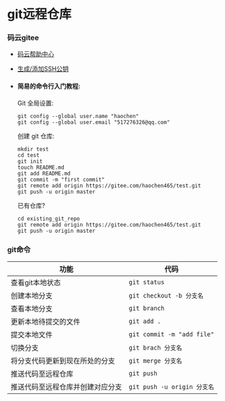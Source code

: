 # git远程仓库

### 码云gitee

* [码云帮助中心](https://gitee.com/help/articles/4122)

* [生成/添加SSH公钥](https://gitee.com/help/articles/4181)

* #### 简易的命令行入门教程:

  Git 全局设置:

  ```
  git config --global user.name "haochen"
  git config --global user.email "517276326@qq.com"
  ```

  创建 git 仓库:

  ```
  mkdir test
  cd test
  git init
  touch README.md
  git add README.md
  git commit -m "first commit"
  git remote add origin https://gitee.com/haochen465/test.git
  git push -u origin master
  ```

  已有仓库?

  ```
  cd existing_git_repo
  git remote add origin https://gitee.com/haochen465/test.git
  git push -u origin master
  ```
### git命令
| 功能                             | 代码                        |
| -------------------------------- | --------------------------- |
| 查看git本地状态                  | `git status`                |
| 创建本地分支                     | `git checkout -b 分支名`    |
| 查看本地分支                     | `git branch`                |
| 更新本地待提交的文件             | `git add .`                 |
| 提交本地文件                     | `git commit -m "add file"`  |
| 切换分支                         | `git brach 分支名`          |
| 将分支代码更新到现在所处的分支   | `git merge 分支名`          |
| 推送代码至远程仓库               | `git push`                  |
| 推送代码至远程仓库并创建对应分支 | `git push -u origin 分支名` |

